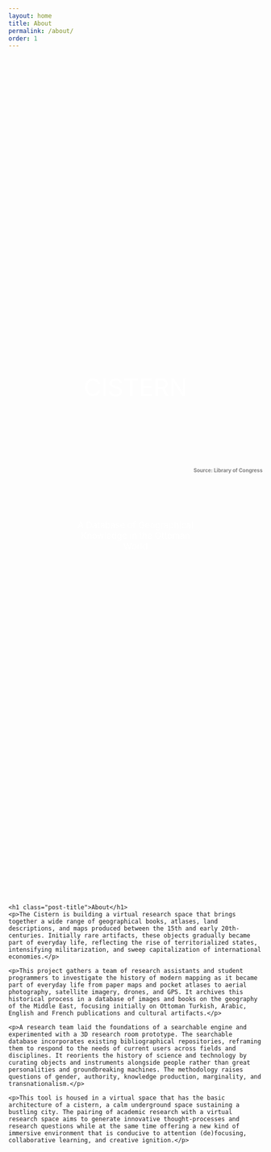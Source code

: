 ```yaml
---
layout: home
title: About
permalink: /about/
order: 1
---
```

<style>

  .container{
    position: relative;

  }

  .page-content{
    padding-top: 0;

  }
  .centered{
    position: absolute;
    top: 50%;
    left: 50%;
    transform: translate(-50%, -50%);
    color: white;
  }
  .banner{
    background-image: url(/images/BannerImage.jpeg);
    filter: brightness(50%);
    background-position: center;
    background-repeat: no-repeat;
    background-size: cover;
    position: relative;
    width: 100%;
    padding-top: 20vh;
    padding-bottom: 20vh;

  }
  .article{
    max-width: -webkit-calc(800px - (30px * 2));
    padding-top:30px;
    margin-left:auto;
    margin-right:auto;
    padding-bottom: 30px;
  }
  <!--GO FIX THIS-->
  .sourcing-text{
    text-align: right;
    color: white;
    top: 0;
    right: 0;
  }

</style>

<body>

  <div id="con" class="container">
    <div class="banner">
      <h3 style="text-align: right; color: white; vertical-align: top; font-size:10px">Source: Library of Congress</h3>
    </div>
    <!--<img src="{{site.baseurl}}/images/BannerImage.jpeg"  style="height:400px; width: 100%; object-fit:cover; filter: brightness(50%);">
  -->
    <div class="centered" style="font-size: 50px; font-size: 5vw; top: 40%;">CISTERN</div>
    <div class="centered" style="top: 58%; font-size: 1.8vw; text-align: center;">A Database of Geographical Knowledge in the Ottoman World</div>

  </div>

  <div class="article">

    <h1 class="post-title">About</h1>
    <p>The Cistern is building a virtual research space that brings together a wide range of geographical books, atlases, land descriptions, and maps produced between the 15th and early 20th-centuries. Initially rare artifacts, these objects gradually became part of everyday life, reflecting the rise of territorialized states, intensifying militarization, and sweep capitalization of international economies.</p>

    <p>This project gathers a team of research assistants and student programmers to investigate the history of modern mapping as it became part of everyday life from paper maps and pocket atlases to aerial photography, satellite imagery, drones, and GPS. It archives this historical process in a database of images and books on the geography of the Middle East, focusing initially on Ottoman Turkish, Arabic, English and French publications and cultural artifacts.</p>

    <p>A research team laid the foundations of a searchable engine and experimented with a 3D research room prototype. The searchable database incorporates existing bibliographical repositories, reframing them to respond to the needs of current users across fields and disciplines. It reorients the history of science and technology by curating objects and instruments alongside people rather than great personalities and groundbreaking machines. The methodology raises questions of gender, authority, knowledge production, marginality, and transnationalism.</p>

    <p>This tool is housed in a virtual space that has the basic architecture of a cistern, a calm underground space sustaining a bustling city. The pairing of academic research with a virtual research space aims to generate innovative thought-processes and research questions while at the same time offering a new kind of immersive environment that is conducive to attention (de)focusing, collaborative learning, and creative ignition.</p>
  </div>
</body>
